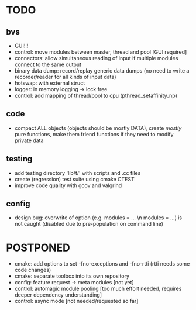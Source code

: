 TODO
====

bvs
---
* GUI!!!
* control: move modules between master, thread and pool [GUI required]
* connectors: allow simultaneous reading of input if multiple modules connect to the same output
* binary data dump: record/replay generic data dumps (no need to write a recorder/reader for all kinds of input data)
* hotswap: with external struct
* logger: in memory logging -> lock free
* control: add mapping of thread/pool to cpu (pthread_setaffinity_np)

code
----
* compact ALL objects (objects should be mostly DATA), create *mostly* pure functions, make them friend functions if they need to modify private data

testing
-------
* add testing directory 'lib/t/' with scripts and .cc files
* create (regression) test suite using cmake CTEST
* improve code quality with gcov and valgrind

config
------
* design bug: overwrite of option (e.g. modules = ... \n modules = ...) is not caught (disabled due to pre-population on command line)

POSTPONED
=========
* cmake: add options to set -fno-exceptions and -fno-rtti (rtti needs some code changes)
* cmake: separate toolbox into its own repository
* config: feature request -> meta modules [not yet]
* control: automagic module pooling [too much effort needed, requires deeper dependency understanding]
* control: async mode [not needed/requested so far]
